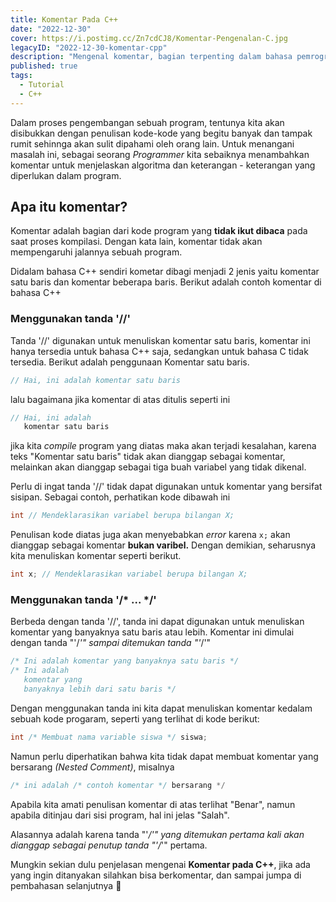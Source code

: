 ```yaml
---
title: Komentar Pada C++
date: "2022-12-30"
cover: https://i.postimg.cc/Zn7cdCJ8/Komentar-Pengenalan-C.jpg
legacyID: "2022-12-30-komentar-cpp"
description: "Mengenal komentar, bagian terpenting dalam bahasa pemrograman"
published: true
tags:
  - Tutorial
  - C++
---
```


Dalam proses pengembangan sebuah program, tentunya kita akan disibukkan dengan penulisan kode-kode yang begitu banyak dan tampak rumit sehinnga akan sulit dipahami oleh orang lain. Untuk menangani masalah ini, sebagai seorang _Programmer_ kita sebaiknya menambahkan komentar untuk menjelaskan algoritma dan keterangan - keterangan yang diperlukan dalam program.

## Apa itu komentar?

Komentar adalah bagian dari kode program yang **tidak ikut dibaca** pada saat proses kompilasi.
Dengan kata lain, komentar tidak akan mempengaruhi jalannya sebuah program.

Didalam bahasa C++ sendiri kometar dibagi menjadi 2 jenis yaitu komentar satu baris dan komentar beberapa baris. Berikut adalah contoh komentar di bahasa C++

### Menggunakan tanda '//'

Tanda '//' digunakan untuk menuliskan komentar satu baris, komentar ini hanya tersedia untuk bahasa C++ saja, sedangkan untuk bahasa C tidak tersedia. Berikut adalah penggunaan Komentar satu baris.

```cpp
// Hai, ini adalah komentar satu baris
```

lalu bagaimana jika komentar di atas ditulis seperti ini

```cpp
// Hai, ini adalah
   komentar satu baris
```

jika kita _compile_ program yang diatas maka akan terjadi kesalahan, karena teks "Komentar satu baris" tidak akan dianggap sebagai komentar, melainkan akan dianggap sebagai tiga buah variabel yang tidak dikenal.

Perlu di ingat tanda '//' tidak dapat digunakan untuk komentar yang bersifat sisipan. Sebagai contoh, perhatikan kode dibawah ini

```cpp
int // Mendeklarasikan variabel berupa bilangan X;
```

Penulisan kode diatas juga akan menyebabkan _error_ karena `x;` akan dianggap sebagai komentar **bukan varibel.** Dengan demikian, seharusnya kita menuliskan komentar seperti berikut.

```cpp
int x; // Mendeklarasikan variabel berupa bilangan X;
```


### Menggunakan tanda '/* ... */'

Berbeda dengan tanda '//', tanda ini dapat digunakan untuk menuliskan komentar yang banyaknya satu baris atau lebih. Komentar ini dimulai dengan tanda "'/*'" sampai ditemukan tanda "'*/'"

```cpp
/* Ini adalah komentar yang banyaknya satu baris */
/* Ini adalah 
   komentar yang
   banyaknya lebih dari satu baris */
```

Dengan menggunakan tanda ini kita dapat menuliskan komentar kedalam sebuah kode progaram, seperti yang terlihat di kode berikut:

```cpp
int /* Membuat nama variable siswa */ siswa;
```

Namun perlu diperhatikan bahwa kita tidak dapat membuat komentar yang bersarang _(Nested Comment)_, misalnya

```cpp
/* ini adalah /* contoh komentar */ bersarang */
```


Apabila kita amati penulisan komentar di atas terlihat "Benar", namun apabila ditinjau dari sisi program, hal ini jelas "Salah".

Alasannya adalah karena tanda "'*/'" yang ditemukan pertama kali akan dianggap sebagai penutup tanda "'/*'" pertama.

Mungkin sekian dulu penjelasan mengenai **Komentar pada C++**, jika ada yang ingin ditanyakan silahkan bisa berkomentar, dan sampai jumpa di pembahasan selanjutnya 👋